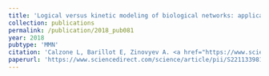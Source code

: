 ```yaml
---
title: 'Logical versus kinetic modeling of biological networks: applications in cancer research'
collection: publications
permalink: /publication/2018_pub081
year: 2018
pubtype: 'MMN'
citation: 'Calzone L, Barillot E, Zinovyev A. <a href="https://www.sciencedirect.com/science/article/pii/S2211339817300941">Logical versus kinetic modeling of biological networks: applications in cancer research</a>. 2018. <i>Current Opinion in Chemical Engineering</i> 21, 22-31.'
paperurl: 'https://www.sciencedirect.com/science/article/pii/S2211339817300941'
---
```

